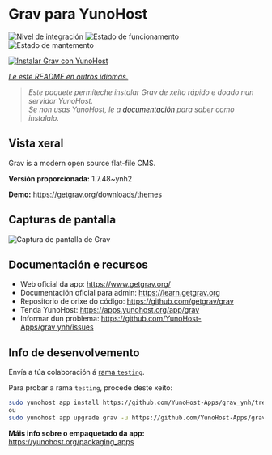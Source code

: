 <!--
NOTA: Este README foi creado automáticamente por <https://github.com/YunoHost/apps/tree/master/tools/readme_generator>
NON debe editarse manualmente.
-->

# Grav para YunoHost

[![Nivel de integración](https://dash.yunohost.org/integration/grav.svg)](https://ci-apps.yunohost.org/ci/apps/grav/) ![Estado de funcionamento](https://ci-apps.yunohost.org/ci/badges/grav.status.svg) ![Estado de mantemento](https://ci-apps.yunohost.org/ci/badges/grav.maintain.svg)

[![Instalar Grav con YunoHost](https://install-app.yunohost.org/install-with-yunohost.svg)](https://install-app.yunohost.org/?app=grav)

*[Le este README en outros idiomas.](./ALL_README.md)*

> *Este paquete permíteche instalar Grav de xeito rápido e doado nun servidor YunoHost.*  
> *Se non usas YunoHost, le a [documentación](https://yunohost.org/install) para saber como instalalo.*

## Vista xeral

Grav is a modern open source flat-file CMS.


**Versión proporcionada:** 1.7.48~ynh2

**Demo:** <https://getgrav.org/downloads/themes>

## Capturas de pantalla

![Captura de pantalla de Grav](./doc/screenshots/grav.jpg)

## Documentación e recursos

- Web oficial da app: <https://www.getgrav.org/>
- Documentación oficial para admin: <https://learn.getgrav.org>
- Repositorio de orixe do código: <https://github.com/getgrav/grav>
- Tenda YunoHost: <https://apps.yunohost.org/app/grav>
- Informar dun problema: <https://github.com/YunoHost-Apps/grav_ynh/issues>

## Info de desenvolvemento

Envía a túa colaboración á [rama `testing`](https://github.com/YunoHost-Apps/grav_ynh/tree/testing).

Para probar a rama `testing`, procede deste xeito:

```bash
sudo yunohost app install https://github.com/YunoHost-Apps/grav_ynh/tree/testing --debug
ou
sudo yunohost app upgrade grav -u https://github.com/YunoHost-Apps/grav_ynh/tree/testing --debug
```

**Máis info sobre o empaquetado da app:** <https://yunohost.org/packaging_apps>
